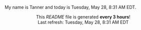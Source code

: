 My name is Tanner and today is Tuesday, May 28, 8:31 AM EDT.

<p align="center">This <i>README</i> file is generated <b>every 3 hours</b>!</br>Last refresh: Tuesday, May 28, 8:31 AM EDT<br /></p>
